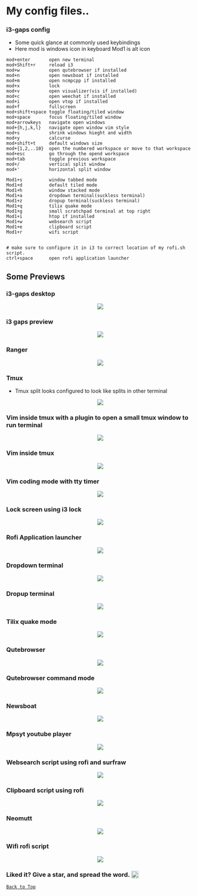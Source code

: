 # My config files..

### i3-gaps config 
- Some quick glance at commonly used keybindings
- Here mod is windows icon in keyboard Mod1 is alt icon
```
mod+enter       open new terminal 
mod+Shift+r     reload i3
mod+w           open qutebrowser if installed
mod+n           open newsboat if installed
mod+m           open ncmpcpp if installed
mod+x           lock
mod+v           open visualizer(vis if installed)
mod+c           open weechat if installed
mod+i           open vtop if installed
mod+f           fullscreen
mod+shift+space toggle floating/tiled window
mod+space       focus floating/tiled window
mod+arrowkeys   navigate open windows
mod+{h,j,k,l}   navigate open window vim style
mod+s           shrink windows hieght and width
mod+y           calcurse
mod+shift+t     default windows size
mod+{1,2,..10}  open the numbered workspace or move to that workspace
mod+esc         go through the opend workspace
mod+tab         toggle previous workspace
mod+/           vertical split window
mod+'           horizontal split window

Mod1+s          window tabbed mode
Mod1+d          default tiled mode
Mod1+h          window stacked mode
Mod1+a          dropdown terminal(suckless terminal)
Mod1+z          dropup terminal(suckless terminal)
Mod1+q          tilix quake mode
Mod1+g          small scratchpad terminal at top right
Mod1+i          htop if installed
Mod1+w          websearch script
Mod1+e          clipboard script
Mod1+r          wifi script


# make sure to configure it in i3 to correct location of my rofi.sh script.  
ctrl+space      open rofi application launcher 

```

## Some Previews

### i3-gaps desktop
<div align="center"><img src="/images/i3.png" align="center"/></div>

### i3 gaps preview
<div align="center"><img src="/images/i3_gaps_demo.png" align="center"/></div>

### Ranger
<div align="center"><img src="/images/ranger.png" align="center"/></div>

### Tmux

- Tmux split looks configured to look like splits in other terminal
<div align="center"><img src="/images/tmux.png" align="center"/></div>

### Vim inside tmux with a plugin to open a small tmux window to run terminal
<div align="center"><img src="/images/vim-tmux-restore.png" align="center"/></div>

### Vim inside tmux
<div align="center"><img src="/images/vim-tmux.png" align="center"/></div>

### Vim coding mode with tty timer
<div align="center"><img src="/images/vim_timer.png" align="center"/></div>

### Lock screen using i3 lock
<div align="center"><img src="/images/lockedscreen.png" align="center"/></div>

### Rofi Application launcher
<div align="center"><img src="/images/rofi-run.png" align="center"/></div>

### Dropdown terminal
<div align="center"><img src="/images/dropdown_terminal.png" align="center"/></div>

### Dropup terminal
<div align="center"><img src="/images/dropup_terminal.png" align="center"/></div>

### Tilix quake mode
<div align="center"><img src="/images/tilix.png" align="center"/></div>

### Qutebrowser
<div align="center"><img src="/images/qute.png" align="center"/></div>

### Qutebrowser command mode
<div align="center"><img src="/images/quteopen.png" align="center"/></div>

### Newsboat
<div align="center"><img src="/images/newsboat.png" align="center"/></div>

### Mpsyt youtube player
<div align="center"><img src="/images/mpsyt.png" align="center"/></div>

### Websearch script using rofi and surfraw
<div align="center"><img src="/images/websearch-rofi1.png" align="center"/></div>

### Clipboard script using rofi
<div align="center"><img src="/images/clipboard.png" align="center"/></div>

### Neomutt
<div align="center"><img src="/images/neomutt.png" align="center"/></div>

### Wifi rofi script
<div align="center"><img src="/images/wifi-rofi.png" align="center"/></div>

### Liked it? Give a star, and spread the word. <img src="http://www.clipartbest.com/cliparts/aTq/bA5/aTqbA5pTM.jpeg" alt="Star button" height="20" width="20" align="top">

[`Back to Top`](https://github.com/thomas154/dotfiles#my-config-files)

